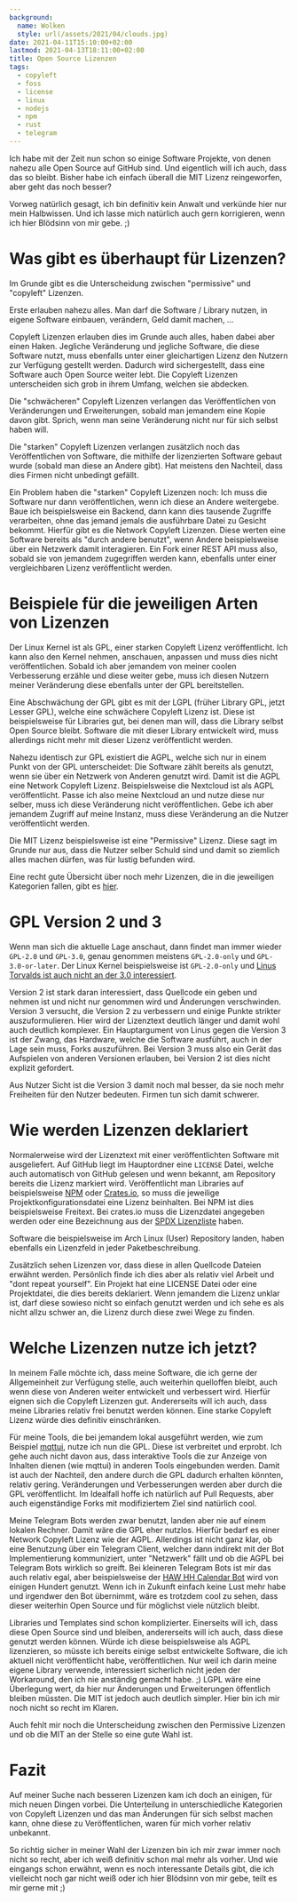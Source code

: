 ```yaml
---
background:
  name: Wolken
  style: url(/assets/2021/04/clouds.jpg)
date: 2021-04-11T15:10:00+02:00
lastmod: 2021-04-13T18:11:00+02:00
title: Open Source Lizenzen
tags:
  - copyleft
  - foss
  - license
  - linux
  - nodejs
  - npm
  - rust
  - telegram
---
```

Ich habe mit der Zeit nun schon so einige Software Projekte, von denen nahezu alle Open Source auf GitHub sind.
Und eigentlich will ich auch, dass das so bleibt.
Bisher habe ich einfach überall die MIT Lizenz reingeworfen, aber geht das noch besser?
<!--more-->

Vorweg natürlich gesagt, ich bin definitiv kein Anwalt und verkünde hier nur mein Halbwissen.
Und ich lasse mich natürlich auch gern korrigieren, wenn ich hier Blödsinn von mir gebe. ;)

# Was gibt es überhaupt für Lizenzen?

Im Grunde gibt es die Unterscheidung zwischen "permissive" und "copyleft" Lizenzen.

Erste erlauben nahezu alles.
Man darf die Software / Library nutzen, in eigene Software einbauen, verändern, Geld damit machen, …

Copyleft Lizenzen erlauben dies im Grunde auch alles, haben dabei aber einen Haken.
Jegliche Veränderung und jegliche Software, die diese Software nutzt, muss ebenfalls unter einer gleichartigen Lizenz den Nutzern zur Verfügung gestellt werden.
Dadurch wird sichergestellt, dass eine Software auch Open Source weiter lebt.
Die Copyleft Lizenzen unterscheiden sich grob in ihrem Umfang, welchen sie abdecken.

Die "schwächeren" Copyleft Lizenzen verlangen das Veröffentlichen von Veränderungen und Erweiterungen, sobald man jemandem eine Kopie davon gibt.
Sprich, wenn man seine Veränderung nicht nur für sich selbst haben will.

Die "starken" Copyleft Lizenzen verlangen zusätzlich noch das Veröffentlichen von Software, die mithilfe der lizenzierten Software gebaut wurde (sobald man diese an Andere gibt).
Hat meistens den Nachteil, dass dies Firmen nicht unbedingt gefällt.

Ein Problem haben die "starken" Copyleft Lizenzen noch:
Ich muss die Software nur dann veröffentlichen, wenn ich diese an Andere weitergebe.
Baue ich beispielsweise ein Backend, dann kann dies tausende Zugriffe verarbeiten, ohne das jemand jemals die ausführbare Datei zu Gesicht bekommt.
Hierfür gibt es die Network Copyleft Lizenzen.
Diese werten eine Software bereits als "durch andere benutzt", wenn Andere beispielsweise über ein Netzwerk damit interagieren.
Ein Fork einer REST API muss also, sobald sie von jemandem zugegriffen werden kann, ebenfalls unter einer vergleichbaren Lizenz veröffentlicht werden.

# Beispiele für die jeweiligen Arten von Lizenzen

Der Linux Kernel ist als GPL, einer starken Copyleft Lizenz veröffentlicht.
Ich kann also den Kernel nehmen, anschauen, anpassen und muss dies nicht veröffentlichen.
Sobald ich aber jemandem von meiner coolen Verbesserung erzähle und diese weiter gebe, muss ich diesen Nutzern meiner Veränderung diese ebenfalls unter der GPL bereitstellen.

Eine Abschwächung der GPL gibt es mit der LGPL (früher Library GPL, jetzt Lesser GPL), welche eine schwächere Copyleft Lizenz ist.
Diese ist beispielsweise für Libraries gut, bei denen man will, dass die Library selbst Open Source bleibt.
Software die mit dieser Library entwickelt wird, muss allerdings nicht mehr mit dieser Lizenz veröffentlicht werden.

Nahezu identisch zur GPL existiert die AGPL, welche sich nur in einem Punkt von der GPL unterscheidet:
Die Software zählt bereits als genutzt, wenn sie über ein Netzwerk von Anderen genutzt wird.
Damit ist die AGPL eine Network Copyleft Lizenz.
Beispielsweise die Nextcloud ist als AGPL veröffentlicht.
Passe ich also meine Nextcloud an und nutze diese nur selber, muss ich diese Veränderung nicht veröffentlichen.
Gebe ich aber jemandem Zugriff auf meine Instanz, muss diese Veränderung an die Nutzer veröffentlicht werden.

Die MIT Lizenz beispielsweise ist eine "Permissive" Lizenz.
Diese sagt im Grunde nur aus, dass die Nutzer selber Schuld sind und damit so ziemlich alles machen dürfen, was für lustig befunden wird.

Eine recht gute Übersicht über noch mehr Lizenzen, die in die jeweiligen Kategorien fallen, gibt es [hier](https://blueoakcouncil.org/copyleft).

# GPL Version 2 und 3

Wenn man sich die aktuelle Lage anschaut, dann findet man immer wieder `GPL-2.0` und `GPL-3.0`, genau genommen meistens `GPL-2.0-only` und `GPL-3.0-or-later`.
Der Linux Kernel beispielsweise ist `GPL-2.0-only` und [Linus Torvalds ist auch nicht an der 3.0 interessiert](https://www.youtube.com/watch?v=PaKIZ7gJlRU).

Version 2 ist stark daran interessiert, dass Quellcode ein geben und nehmen ist und nicht nur genommen wird und Änderungen verschwinden.
Version 3 versucht, die Version 2 zu verbessern und einige Punkte strikter auszuformulieren.
Hier wird der Lizenztext deutlich länger und damit wohl auch deutlich komplexer.
Ein Hauptargument von Linus gegen die Version 3 ist der Zwang, das Hardware, welche die Software ausführt, auch in der Lage sein muss, Forks auszuführen.
Bei Version 3 muss also ein Gerät das Aufspielen von anderen Versionen erlauben, bei Version 2 ist dies nicht explizit gefordert.

Aus Nutzer Sicht ist die Version 3 damit noch mal besser, da sie noch mehr Freiheiten für den Nutzer bedeuten.
Firmen tun sich damit schwerer.

# Wie werden Lizenzen deklariert

Normalerweise wird der Lizenztext mit einer veröffentlichten Software mit ausgeliefert.
Auf GitHub liegt im Hauptordner eine `LICENSE` Datei, welche auch automatisch von GitHub gelesen und wenn bekannt, am Repository bereits die Lizenz markiert wird.
Veröffentlicht man Libraries auf beispielsweise [NPM](https://www.npmjs.com/) oder [Crates.io](crates.io), so muss die jeweilige Projektkonfigurationsdatei eine Lizenz beinhalten.
Bei NPM ist dies beispielsweise Freitext.
Bei crates.io muss die Lizenzdatei angegeben werden oder eine Bezeichnung aus der [SPDX Lizenzliste](https://github.com/spdx/license-list-data/tree/v3.6/text) haben.

Software die beispielsweise im Arch Linux (User) Repository landen, haben ebenfalls ein Lizenzfeld in jeder Paketbeschreibung.

Zusätzlich sehen Lizenzen vor, dass diese in allen Quellcode Dateien erwähnt werden.
Persönlich finde ich dies aber als relativ viel Arbeit und "dont repeat yourself".
Ein Projekt hat eine LICENSE Datei oder eine Projektdatei, die dies bereits deklariert.
Wenn jemandem die Lizenz unklar ist, darf diese sowieso nicht so einfach genutzt werden und ich sehe es als nicht allzu schwer an, die Lizenz durch diese zwei Wege zu finden.

# Welche Lizenzen nutze ich jetzt?

In meinem Falle möchte ich, dass meine Software, die ich gerne der Allgemeinheit zur Verfügung stelle, auch weiterhin quelloffen bleibt, auch wenn diese von Anderen weiter entwickelt und verbessert wird.
Hierfür eignen sich die Copyleft Lizenzen gut.
Andererseits will ich auch, dass meine Libraries relativ frei benutzt werden können.
Eine starke Copyleft Lizenz würde dies definitiv einschränken.

Für meine Tools, die bei jemandem lokal ausgeführt werden, wie zum Beispiel [mqttui](https://github.com/EdJoPaTo/mqttui), nutze ich nun die GPL.
Diese ist verbreitet und erprobt.
Ich gehe auch nicht davon aus, dass interaktive Tools die zur Anzeige von Inhalten dienen (wie mqttui) in anderen Tools eingebunden werden.
Damit ist auch der Nachteil, den andere durch die GPL dadurch erhalten könnten, relativ gering.
Veränderungen und Verbesserungen werden aber durch die GPL veröffentlicht.
Im Idealfall hoffe ich natürlich auf Pull Requests, aber auch eigenständige Forks mit modifiziertem Ziel sind natürlich cool.

Meine Telegram Bots werden zwar benutzt, landen aber nie auf einem lokalen Rechner.
Damit wäre die GPL eher nutzlos.
Hierfür bedarf es einer Network Copyleft Lizenz wie der AGPL.
Allerdings ist nicht ganz klar, ob eine Benutzung über ein Telegram Client, welcher dann indirekt mit der Bot Implementierung kommuniziert, unter "Netzwerk" fällt und ob die AGPL bei Telegram Bots wirklich so greift.
Bei kleineren Telegram Bots ist mir das auch relativ egal, aber beispielsweise der [HAW HH Calendar Bot](https://github.com/HAWHHCalendarBot/TelegramBot) wird von einigen Hundert genutzt.
Wenn ich in Zukunft einfach keine Lust mehr habe und irgendwer den Bot übernimmt, wäre es trotzdem cool zu sehen, dass dieser weiterhin Open Source und für möglichst viele nützlich bleibt.

Libraries und Templates sind schon komplizierter.
Einerseits will ich, dass diese Open Source sind und bleiben, andererseits will ich auch, dass diese genutzt werden können.
Würde ich diese beispielsweise als AGPL lizenzieren, so müsste ich bereits einige selbst entwickelte Software, die ich aktuell nicht veröffentlicht habe, veröffentlichen.
Nur weil ich darin meine eigene Library verwende, interessiert sicherlich nicht jeden der Workaround, den ich nie anständig gemacht habe. ;)
LGPL wäre eine Überlegung wert, da hier nur Änderungen und Erweiterungen öffentlich bleiben müssten.
Die MIT ist jedoch auch deutlich simpler.
Hier bin ich mir noch nicht so recht im Klaren.

Auch fehlt mir noch die Unterscheidung zwischen den Permissive Lizenzen und ob die MIT an der Stelle so eine gute Wahl ist.

# Fazit

Auf meiner Suche nach besseren Lizenzen kam ich doch an einigen, für mich neuen Dingen vorbei.
Die Unterteilung in unterschiedliche Kategorien von Copyleft Lizenzen und das man Änderungen für sich selbst machen kann, ohne diese zu Veröffentlichen, waren für mich vorher relativ unbekannt.

So richtig sicher in meiner Wahl der Lizenzen bin ich mir zwar immer noch nicht so recht, aber ich weiß definitiv schon mal mehr als vorher.
Und wie eingangs schon erwähnt, wenn es noch interessante Details gibt, die ich vielleicht noch gar nicht weiß oder ich hier Blödsinn von mir gebe, teilt es mir gerne mit ;)
